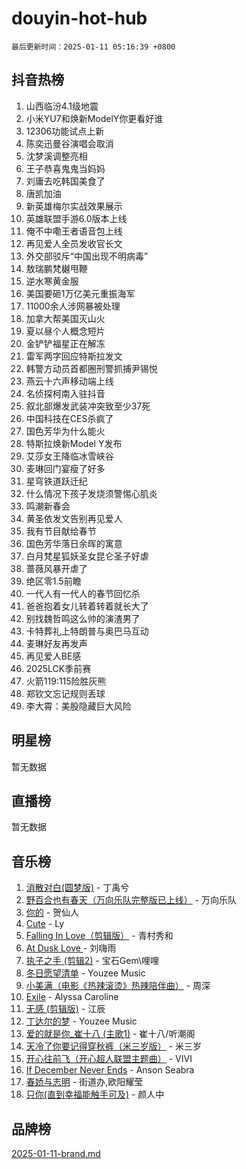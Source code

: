 # douyin-hot-hub

`最后更新时间：2025-01-11 05:16:39 +0800`

## 抖音热榜

1. 山西临汾4.1级地震
1. 小米YU7和焕新ModelY你更看好谁
1. 12306功能试点上新
1. 陈奕迅曼谷演唱会取消
1. 沈梦溪调整亮相
1. 王子恭喜鬼鬼当妈妈
1. 刘庸去吃韩国美食了
1. 唐凯加油
1. 新英雄梅尔实战效果展示
1. 英雄联盟手游6.0版本上线
1. 俺不中嘞王者语音包上线
1. 再见爱人全员发收官长文
1. 外交部驳斥“中国出现不明病毒”
1. 敖瑞鹏梵樾甩鞭
1. 逆水寒黄金服
1. 美国要砸1万亿美元重振海军
1. 11000余人涉网暴被处理
1. 加拿大帮美国灭山火
1. 夏以昼个人概念短片
1. 金铲铲福星正在解冻
1. 雷军两字回应特斯拉发文
1. 韩警方动员首都圈刑警抓捕尹锡悦
1. 燕云十六声移动端上线
1. 名侦探柯南入驻抖音
1. 叙北部爆发武装冲突致至少37死
1. 中国科技在CES杀疯了
1. 国色芳华为什么能火
1. 特斯拉焕新Model Y发布
1. 艾莎女王降临冰雪峡谷
1. 麦琳回门宴瘦了好多
1. 星穹铁道跃迁纪
1. 什么情况下孩子发烧须警惕心肌炎
1. 鸣潮新春会
1. 黄圣依发文告别再见爱人
1. 我有节目献给春节
1. 国色芳华落日余晖的寓意
1. 白月梵星狐妖圣女昆仑圣子好虐
1. 蔷薇风暴开虐了
1. 绝区零1.5前瞻
1. 一代人有一代人的春节回忆杀
1. 爸爸抱着女儿转着转着就长大了
1. 别找魏哲鸣这么帅的演渣男了
1. 卡特葬礼上特朗普与奥巴马互动
1. 麦琳好友再发声
1. 再见爱人BE感
1. 2025LCK季前赛
1. 火箭119:115险胜灰熊
1. 郑钦文忘记规则丢球
1. 李大霄：美股隐藏巨大风险

## 明星榜

暂无数据

## 直播榜

暂无数据

## 音乐榜

1. [消散对白(圆梦版)](https://sf5-hl-cdn-tos.douyinstatic.com/obj/tos-cn-ve-2774/og4jB5I5IizzoZVAAAzWgBMAsMDWoArfwBOiFs) - 丁禹兮
1. [野百合也有春天（万向乐队完整版已上线）](https://sf6-cdn-tos.douyinstatic.com/obj/tos-cn-ve-2774/oMnUxhRAMiAGBqDtIPBQ7ACYQZFlJCftcgeDJE) - 万向乐队
1. [你的](https://sf3-cdn-tos.douyinstatic.com/obj/tos-cn-ve-2774/oYuIeKf42jB7sEV6B2upMdpYAgfrQWj0FeRegh) - 贺仙人
1. [Cute](https://sf5-hl-cdn-tos.douyinstatic.com/obj/tos-cn-ve-2774/o4IbIzHWKAAB4wsS5qMBRiiAlEBGTpQRNfFvuo) - Ly
1. [Falling In Love（剪辑版）](https://sf5-hl-cdn-tos.douyinstatic.com/obj/tos-cn-ve-2774/o8ajpA8zzgBPahbBIO8AcKGBLJezFCRd1wfP9f) - 青村秀和
1. [ At Dusk  Love ](https://sf3-cdn-tos.douyinstatic.com/obj/tos-cn-ve-2774/o8CrpCf5CaYgI4ZrtQgMQAFEfuGqNnRSDQAPBc) - 刘嗨雨
1. [执子之手 (剪辑2)](https://sf5-hl-cdn-tos.douyinstatic.com/obj/tos-cn-ve-2774/oUoZLQjCc31XzqsBnBQUNgeKtYPBcgbFDwtfcu) - 宝石Gem\哩哩
1. [冬日愿望清单](https://sf5-hl-cdn-tos.douyinstatic.com/obj/tos-cn-ve-2774/oIIgUOeamCFCVAzxN6MFRLIBlLGpUqQxeeHrLE) - Youzee Music
1. [小美满（电影《热辣滚烫》热辣陪伴曲）](https://sf5-hl-cdn-tos.douyinstatic.com/obj/tos-cn-ve-2774/o0GAn2lSgfZIDUgtevCGDQYnFg4CwnrBaxbTZL) - 周深
1. [Exile](https://sf5-hl-cdn-tos.douyinstatic.com/obj/tos-cn-ve-2774/oYj4gAQTknKE3WW0Je8KGmQ7z1cA4FefwtbufD) - Alyssa Caroline
1. [无感 (剪辑版)](https://sf5-hl-cdn-tos.douyinstatic.com/obj/tos-cn-ve-2774/o0eIsUzJBDlQaQFC5OFlgbMEZC1TFYBftOBn6p) - 江辰
1. [丁达尔的梦](https://sf5-hl-cdn-tos.douyinstatic.com/obj/tos-cn-ve-2774/oMU3WirUZBVQkAC9ccG5P2IQirziZM2RTInUY) - Youzee Music
1. [爱的就是你_崔十八 (主歌1)](https://sf5-hl-cdn-tos.douyinstatic.com/obj/tos-cn-ve-2774/oI5BO5DhFZ6UTcNCnZaOCBLtZ7WIMQGfgnXf5E) - 崔十八/听潮阁
1. [天冷了你要记得穿秋裤（米三岁版）](https://sf5-hl-cdn-tos.douyinstatic.com/obj/tos-cn-ve-2774/oQlIwVIDWiZ6BQilAorS7MA0AgCkQDvcZAdm1) - 米三岁
1. [开心往前飞（开心超人联盟主题曲）](https://sf5-hl-cdn-tos.douyinstatic.com/obj/tos-cn-ve-2774/9d8fb7c82cf1421fb93a9fe925275e0a) - VIVI
1. [If December Never Ends](https://sf5-hl-cdn-tos.douyinstatic.com/obj/tos-cn-ve-2774/oY1IQMoTgCFIBg8RZifyqlBBt1UFgitTYmxeOS) - Anson Seabra
1. [春娇与志明](https://sf5-hl-cdn-tos.douyinstatic.com/obj/tos-cn-ve-2774/e530d8fceb7044b39707d7f9ff54add1) - 街道办,欧阳耀莹
1. [只你(直到幸福能触手可及)](https://sf5-hl-cdn-tos.douyinstatic.com/obj/tos-cn-ve-2774/o0lBkRDzFTeaVSUz3ZZSCBVtZ5DIMQGfgmEAuE) - 颜人中

## 品牌榜

[2025-01-11-brand.md](2025-01-11-brand.md)
